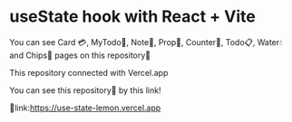 # useState hook with React + Vite

You can see Card 💳, MyTodo📔, Note📔, Prop📃, Counter📱, Todo📋, Water💧 and Chips🎨 pages on this repository📗

This repository connected with Vercel.app

You can see this repository📗 by this link!

🔗link:https://use-state-lemon.vercel.app
